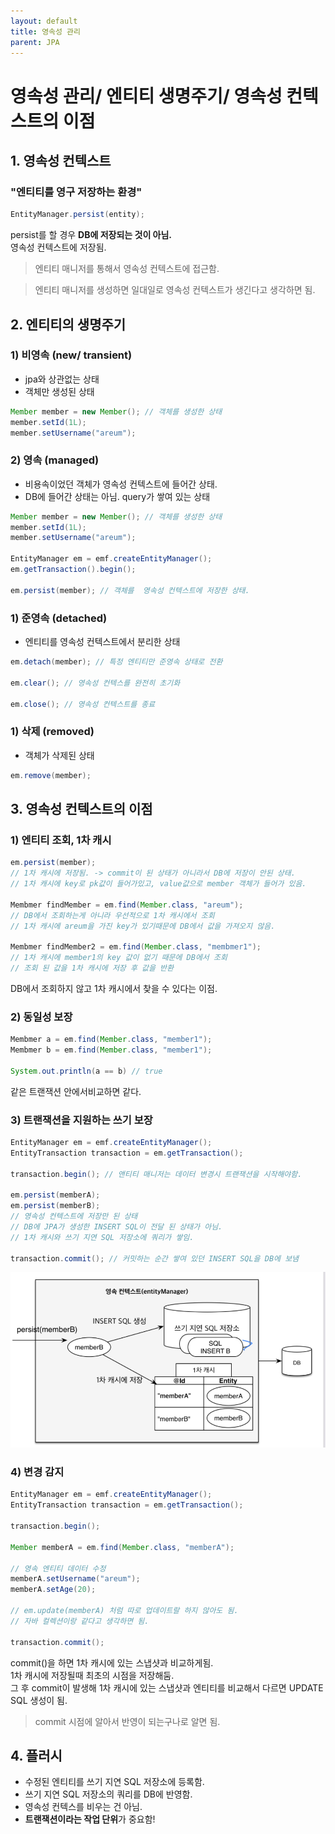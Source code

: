 ```yaml
---
layout: default
title: 영속성 관리
parent: JPA
---
```


# 영속성 관리/ 엔티티 생명주기/ 영속성 컨텍스트의 이점
  

## 1. 영속성 컨텍스트 

### "엔티티를 영구 저장하는 환경"

``` java
EntityManager.persist(entity);
```
  
persist를 할 경우 **DB에 저장되는 것이 아님.**  
영속성 컨텍스트에 저장됨.  
  
> 엔티티 매니저를 통해서 영속성 컨텍스트에 접근함.  

> 엔티티 매니저를 생성하면 일대일로 영속성 컨텍스트가 생긴다고 생각하면 됨.  
  
  
## 2. 엔티티의 생명주기 
  
### 1) 비영속 (new/ transient)  
* jpa와 상관없는 상태
* 객체만 생성된 상태 
  
``` java
Member member = new Member(); // 객체를 생성한 상태
member.setId(1L);
member.setUsername("areum");
```  

### 2) 영속 (managed)
* 비용속이었던 객체가 영속성 컨텍스트에 들어간 상태.
* DB에 들어간 상태는 아님. query가 쌓여 있는 상태  

``` java
Member member = new Member(); // 객체를 생성한 상태
member.setId(1L);
member.setUsername("areum");

EntityManager em = emf.createEntityManager();
em.getTransaction().begin();

em.persist(member); // 객체를  영속성 컨텍스트에 저장한 상태.
```  

### 1) 준영속 (detached)
* 엔티티를 영속성 컨텍스트에서 분리한 상태

``` java
em.detach(member); // 특정 엔티티만 준영속 상태로 전환

em.clear(); // 영속성 컨텍스를 완전히 초기화 

em.close(); // 영속성 컨텍스트를 종료 
```  

### 1) 삭제 (removed)
* 객체가 삭제된 상태

``` java
em.remove(member);
```  


## 3. 영속성 컨텍스트의 이점  
  
### 1) 엔티티 조회, 1차 캐시

``` java
em.persist(member);  
// 1차 캐시에 저장됨. -> commit이 된 상태가 아니라서 DB에 저장이 안된 상태.  
// 1차 캐시에 key로 pk값이 들어가있고, value값으로 member 객체가 들어가 있음.

Membmer findMember = em.find(Member.class, "areum"); 
// DB에서 조회하는게 아니라 우선적으로 1차 캐시에서 조회 
// 1차 캐시에 areum을 가진 key가 있기때문에 DB에서 값을 가져오지 않음.

Membmer findMember2 = em.find(Member.class, "membmer1");
// 1차 캐시에 member1의 key 값이 없기 때문에 DB에서 조회
// 조회 된 값을 1차 캐시에 저장 후 값을 반환  
```  
  
DB에서 조회하지 않고 1차 캐시에서 찾을 수 있다는 이점.  
  
  
### 2) 동일성 보장  

``` java
Membmer a = em.find(Member.class, "member1");
Membmer b = em.find(Member.class, "member1");

System.out.println(a == b) // true 
```  
같은 트랜잭션 안에서비교하면 같다.  


### 3) 트랜잭션을 지원하는 쓰기 보장 

``` java
EntityManager em = emf.createEntityManager();
EntityTransaction transaction = em.getTransaction();

transaction.begin(); // 앤티티 매니저는 데이터 변경시 트랜잭션을 시작해야함. 

em.persist(memberA);
em.persist(memberB);
// 영속성 컨텍스트에 저장만 된 상태
// DB에 JPA가 생성한 INSERT SQL이 전달 된 상태가 아님. 
// 1차 캐시와 쓰기 지연 SQL 저장소에 쿼리가 쌓임. 

transaction.commit(); // 커밋하는 순간 쌓여 있던 INSERT SQL을 DB에 보냄 
```   
  
![JPA_entityManager.jpeg](/assets/images/JPA/Section2/JPA_entityManager.jpeg)
  
### 4) 변경 감지 

``` java
EntityManager em = emf.createEntityManager();
EntityTransaction transaction = em.getTransaction();

transaction.begin();

Member memberA = em.find(Member.class, "memberA");

// 영속 엔티티 데이터 수정
memberA.setUsername("areum");
memberA.setAge(20);

// em.update(memberA) 처럼 따로 업데이트랄 하지 않아도 됨. 
// 자바 컬렉션이랑 같다고 생각하면 됨.

transaction.commit();
```  
commit()을 하면 1차 캐시에 있는 스냅샷과 비교하게됨.  
1차 캐시에 저장될때 최초의 시점을 저장해둠.  
그 후 commit이 발생해 1차 캐시에 있는 스냅샷과 엔티티를 비교해서 다르면 UPDATE SQL 생성이 됨.  
  
> commit 시점에 알아서 반영이 되는구나로 알면 됨.  
  
  
## 4. 플러시 

* 수정된 엔티티를 쓰기 지연 SQL 저장소에 등록함.
* 쓰기 지연 SQL 저장소의 쿼리를 DB에 반영함. 
* 영속성 컨텍스를 비우는 건 아님. 
* **트랜잭션이라는 작업 단위**가 중요함!
  